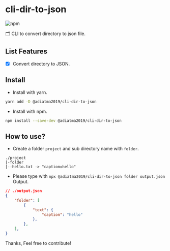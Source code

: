 # cli-dir-to-json

![npm](https://img.shields.io/npm/dm/@adiatma2019/cli-dir-to-json)

🗂 CLI to convert directory to json file.

## List Features
- [x] Convert directory to JSON.

## Install

- Install with yarn.
```bash
yarn add -D @adiatma2019/cli-dir-to-json
```

- Install with npm.
```bash
npm install --save-dev @adiatma2019/cli-dir-to-json
```

## How to use?

-  Create a folder `project` and sub directory name with `folder`.

```
./project
|-folder
|--hello.txt -> "caption=hello"
```

- Please type with `npx @adiatma2019/cli-dir-to-json folder output.json` Output.

```json
// ./output.json
{
    "folder": [
        {
            "text": {
                "caption": "hello"
            },
        },
    ],
}
```

Thanks, Feel free to contribute!

